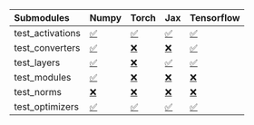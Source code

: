 | Submodules       | Numpy                                                                                                                           | Torch                                                                                                                           | Jax                                                                                                                             | Tensorflow                                                                                                                      |
|:-----------------|:--------------------------------------------------------------------------------------------------------------------------------|:--------------------------------------------------------------------------------------------------------------------------------|:--------------------------------------------------------------------------------------------------------------------------------|:--------------------------------------------------------------------------------------------------------------------------------|
| test_activations | <a href="https://github.com/unifyai/ivy/runs/7854793135?check_suite_focus=true" rel="noopener noreferrer" target="_blank">✅</a> | <a href="https://github.com/unifyai/ivy/runs/7854793946?check_suite_focus=true" rel="noopener noreferrer" target="_blank">✅</a> | <a href="https://github.com/unifyai/ivy/runs/7854794832?check_suite_focus=true" rel="noopener noreferrer" target="_blank">✅</a> | <a href="https://github.com/unifyai/ivy/runs/7854795587?check_suite_focus=true" rel="noopener noreferrer" target="_blank">✅</a> |
| test_converters  | <a href="https://github.com/unifyai/ivy/runs/7854793276?check_suite_focus=true" rel="noopener noreferrer" target="_blank">✅</a> | <a href="https://github.com/unifyai/ivy/runs/7854794129?check_suite_focus=true" rel="noopener noreferrer" target="_blank">❌</a> | <a href="https://github.com/unifyai/ivy/runs/7854794941?check_suite_focus=true" rel="noopener noreferrer" target="_blank">❌</a> | <a href="https://github.com/unifyai/ivy/runs/7854795694?check_suite_focus=true" rel="noopener noreferrer" target="_blank">✅</a> |
| test_layers      | <a href="https://github.com/unifyai/ivy/runs/7854793422?check_suite_focus=true" rel="noopener noreferrer" target="_blank">✅</a> | <a href="https://github.com/unifyai/ivy/runs/7854794283?check_suite_focus=true" rel="noopener noreferrer" target="_blank">❌</a> | <a href="https://github.com/unifyai/ivy/runs/7854795077?check_suite_focus=true" rel="noopener noreferrer" target="_blank">✅</a> | <a href="https://github.com/unifyai/ivy/runs/7854795807?check_suite_focus=true" rel="noopener noreferrer" target="_blank">✅</a> |
| test_modules     | <a href="https://github.com/unifyai/ivy/runs/7854793566?check_suite_focus=true" rel="noopener noreferrer" target="_blank">✅</a> | <a href="https://github.com/unifyai/ivy/runs/7854794432?check_suite_focus=true" rel="noopener noreferrer" target="_blank">❌</a> | <a href="https://github.com/unifyai/ivy/runs/7854795208?check_suite_focus=true" rel="noopener noreferrer" target="_blank">❌</a> | <a href="https://github.com/unifyai/ivy/runs/7854795936?check_suite_focus=true" rel="noopener noreferrer" target="_blank">❌</a> |
| test_norms       | <a href="https://github.com/unifyai/ivy/runs/7854793690?check_suite_focus=true" rel="noopener noreferrer" target="_blank">❌</a> | <a href="https://github.com/unifyai/ivy/runs/7854794539?check_suite_focus=true" rel="noopener noreferrer" target="_blank">❌</a> | <a href="https://github.com/unifyai/ivy/runs/7854795344?check_suite_focus=true" rel="noopener noreferrer" target="_blank">❌</a> | <a href="https://github.com/unifyai/ivy/runs/7854796022?check_suite_focus=true" rel="noopener noreferrer" target="_blank">❌</a> |
| test_optimizers  | <a href="https://github.com/unifyai/ivy/runs/7854793806?check_suite_focus=true" rel="noopener noreferrer" target="_blank">✅</a> | <a href="https://github.com/unifyai/ivy/runs/7854794673?check_suite_focus=true" rel="noopener noreferrer" target="_blank">✅</a> | <a href="https://github.com/unifyai/ivy/runs/7854795466?check_suite_focus=true" rel="noopener noreferrer" target="_blank">✅</a> | <a href="https://github.com/unifyai/ivy/runs/7854796170?check_suite_focus=true" rel="noopener noreferrer" target="_blank">✅</a> |